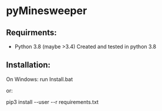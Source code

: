 # pyMinesweeper

## Requirments:

- Python 3.8 (maybe >3.4)
Created and tested in python 3.8

## Installation:
On Windows: run Install.bat

or:

pip3 install --user --r requirements.txt

